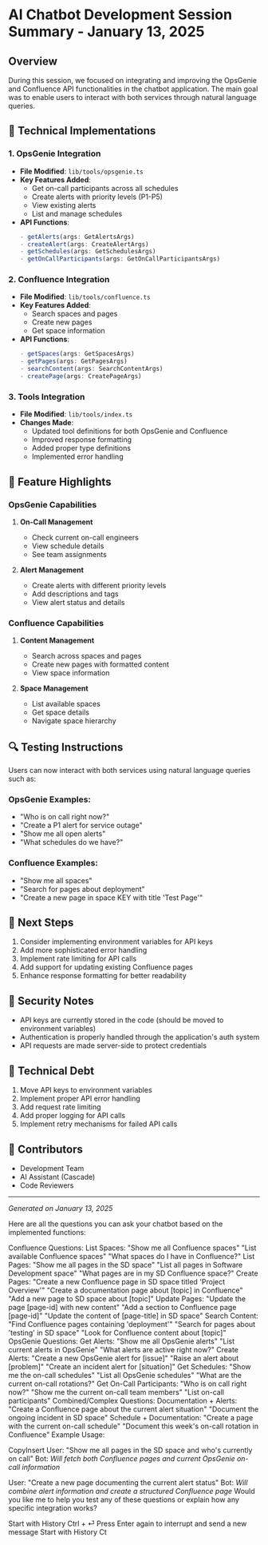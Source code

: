 # AI Chatbot Development Session Summary - January 13, 2025

## Overview
During this session, we focused on integrating and improving the OpsGenie and Confluence API functionalities in the chatbot application. The main goal was to enable users to interact with both services through natural language queries.

## 🔧 Technical Implementations

### 1. OpsGenie Integration
- **File Modified**: `lib/tools/opsgenie.ts`
- **Key Features Added**:
  - Get on-call participants across all schedules
  - Create alerts with priority levels (P1-P5)
  - View existing alerts
  - List and manage schedules
- **API Functions**:
  ```typescript
  - getAlerts(args: GetAlertsArgs)
  - createAlert(args: CreateAlertArgs)
  - getSchedules(args: GetSchedulesArgs)
  - getOnCallParticipants(args: GetOnCallParticipantsArgs)
  ```

### 2. Confluence Integration
- **File Modified**: `lib/tools/confluence.ts`
- **Key Features Added**:
  - Search spaces and pages
  - Create new pages
  - Get space information
- **API Functions**:
  ```typescript
  - getSpaces(args: GetSpacesArgs)
  - getPages(args: GetPagesArgs)
  - searchContent(args: SearchContentArgs)
  - createPage(args: CreatePageArgs)
  ```

### 3. Tools Integration
- **File Modified**: `lib/tools/index.ts`
- **Changes Made**:
  - Updated tool definitions for both OpsGenie and Confluence
  - Improved response formatting
  - Added proper type definitions
  - Implemented error handling

## 🎯 Feature Highlights

### OpsGenie Capabilities
1. **On-Call Management**
   - Check current on-call engineers
   - View schedule details
   - See team assignments

2. **Alert Management**
   - Create alerts with different priority levels
   - Add descriptions and tags
   - View alert status and details

### Confluence Capabilities
1. **Content Management**
   - Search across spaces and pages
   - Create new pages with formatted content
   - View space information

2. **Space Management**
   - List available spaces
   - Get space details
   - Navigate space hierarchy

## 🔍 Testing Instructions
Users can now interact with both services using natural language queries such as:

### OpsGenie Examples:
- "Who is on call right now?"
- "Create a P1 alert for service outage"
- "Show me all open alerts"
- "What schedules do we have?"

### Confluence Examples:
- "Show me all spaces"
- "Search for pages about deployment"
- "Create a new page in space KEY with title 'Test Page'"

## 🚀 Next Steps
1. Consider implementing environment variables for API keys
2. Add more sophisticated error handling
3. Implement rate limiting for API calls
4. Add support for updating existing Confluence pages
5. Enhance response formatting for better readability

## 🔐 Security Notes
- API keys are currently stored in the code (should be moved to environment variables)
- Authentication is properly handled through the application's auth system
- API requests are made server-side to protect credentials

## 📝 Technical Debt
1. Move API keys to environment variables
2. Implement proper API error handling
3. Add request rate limiting
4. Add proper logging for API calls
5. Implement retry mechanisms for failed API calls

## 👥 Contributors
- Development Team
- AI Assistant (Cascade)
- Code Reviewers

---
*Generated on January 13, 2025*



Here are all the questions you can ask your chatbot based on the implemented functions:

Confluence Questions:
List Spaces:
"Show me all Confluence spaces"
"List available Confluence spaces"
"What spaces do I have in Confluence?"
List Pages:
"Show me all pages in the SD space"
"List all pages in Software Development space"
"What pages are in my SD Confluence space?"
Create Pages:
"Create a new Confluence page in SD space titled 'Project Overview'"
"Create a documentation page about [topic] in Confluence"
"Add a new page to SD space about [topic]"
Update Pages:
"Update the page [page-id] with new content"
"Add a section to Confluence page [page-id]"
"Update the content of [page-title] in SD space"
Search Content:
"Find Confluence pages containing 'deployment'"
"Search for pages about 'testing' in SD space"
"Look for Confluence content about [topic]"
OpsGenie Questions:
Get Alerts:
"Show me all OpsGenie alerts"
"List current alerts in OpsGenie"
"What alerts are active right now?"
Create Alerts:
"Create a new OpsGenie alert for [issue]"
"Raise an alert about [problem]"
"Create an incident alert for [situation]"
Get Schedules:
"Show me the on-call schedules"
"List all OpsGenie schedules"
"What are the current on-call rotations?"
Get On-Call Participants:
"Who is on call right now?"
"Show me the current on-call team members"
"List on-call participants"
Combined/Complex Questions:
Documentation + Alerts:
"Create a Confluence page about the current alert situation"
"Document the ongoing incident in SD space"
Schedule + Documentation:
"Create a page with the current on-call schedule"
"Document this week's on-call rotation in Confluence"
Example Usage:

CopyInsert
User: "Show me all pages in the SD space and who's currently on call"
Bot: *Will fetch both Confluence pages and current OpsGenie on-call information*

User: "Create a new page documenting the current alert status"
Bot: *Will combine alert information and create a structured Confluence page*
Would you like me to help you test any of these questions or explain how any specific integration works?

Start with History Ctrl + ⏎
Press Enter again to interrupt and send a new message
Start with History Ct